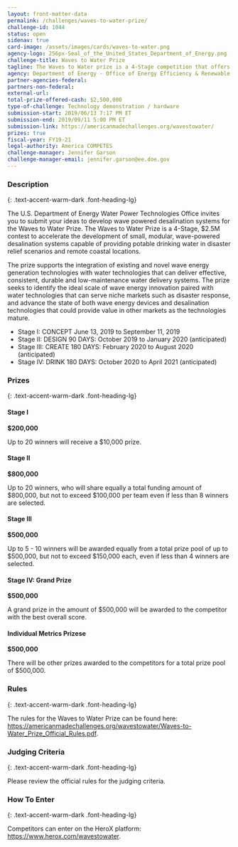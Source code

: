 ```yaml
---
layout: front-matter-data
permalink: /challenges/waves-to-water-prize/
challenge-id: 1044
status: open
sidenav: true
card-image: /assets/images/cards/waves-to-water.png
agency-logo: 256px-Seal_of_the_United_States_Department_of_Energy.png
challenge-title: Waves to Water Prize
tagline: The Waves to Water prize is a 4-Stage competition that offers up to $2.5 million in cash prizes, with a goal to demonstrate small, modular, cost-competitive desalination systems that use the power of ocean waves to provide clean drinking water for disaster recovery and for remote and coastal communities.
agency: Department of Energy - Office of Energy Efficiency & Renewable Energy
partner-agencies-federal: 
partners-non-federal: 
external-url:
total-prize-offered-cash: $2,500,000
type-of-challenge: Technology demonstration / hardware
submission-start: 2019/06/13 7:17 PM ET
submission-end: 2019/09/11 5:00 PM ET
submission-link: https://americanmadechallenges.org/wavestowater/ 
prizes: true
fiscal-year: FY19-21
legal-authority: America COMPETES
challenge-manager: Jennifer Garson
challenge-manager-email: jennifer.garson@ee.doe.gov 
---
```




<!-- Description start -->
### Description
{: .text-accent-warm-dark .font-heading-lg}

<div class="description">
<p>The U.S. Department of Energy Water Power Technologies Office invites you to submit your ideas to develop wave powered desalination systems for the Waves to Water Prize. The Waves to Water Prize is a 4-Stage, $2.5M contest to accelerate the development of small, modular, wave-powered desalination systems capable of providing potable drinking water in disaster relief scenarios and remote coastal locations.</p>
<p>The prize supports the integration of existing and novel wave energy generation technologies with water technologies that can deliver effective, consistent, durable and low-maintenance water delivery systems. The prize seeks to identify the ideal scale of wave energy innovation paired with water technologies that can serve niche markets such as disaster response, and advance the state of both wave energy devices and desalination technologies that could provide value in other markets as the technologies mature.</p>
<ul><li>Stage I: CONCEPT June 13, 2019 to September 11, 2019</li>
<li>Stage II: DESIGN 90 DAYS: October 2019 to January 2020 (anticipated)</li> 
<li>Stage III: CREATE 180 DAYS: February 2020 to August 2020 (anticipated)</li>
<li>Stage IV: DRINK 180 DAYS: October 2020 to April 2021 (anticipated)</li>
</ul>
  </div>

<!-- Prizes start -->
### Prizes
{: .text-accent-warm-dark .font-heading-lg}

<div class="prize-item">
<h4>Stage I</h4>
<p><strong>$200,000</strong></p>
<div class="description">
<p>Up to 20 winners will receive a $10,000 prize.</p>
</div>
</div>
<div class="prize-item">
<h4>Stage II</h4>
<p><strong>$800,000</strong></p>
<div class="description">
<p>Up to 20 winners, who will share equally a total funding amount of $800,000, but not to exceed $100,000 per team even if less than 8 winners are selected.</p>
</div>
</div>
<div class="prize-item">
<h4>Stage III</h4>
<p><strong>$500,000</strong></p>
<div class="description">
<p>Up to 5 - 10 winners will be awarded equally from a total prize pool of up to $500,000, but not to exceed $150,000 each, even if less than 4 winners are selected.</p>
</div>
</div>
<div class="prize-item">
<h4>Stage IV: Grand Prize</h4>
<p><strong>$500,000</strong></p>
<div class="description">
<p>A grand prize in the amount of $500,000 will be awarded to the competitor with the best overall score.</p>
</div>
</div>
<div class="prize-item">
<h4>Individual Metrics Prizese</h4>
<p><strong>$500,000</strong></p>
<div class="description">
<p>There will be other prizes awarded to the competitors for a total prize pool of $500,000.</p>
</div>
</div>

<!-- Rules start -->
### Rules 
{: .text-accent-warm-dark .font-heading-lg}

<div class="rules">
<p>The rules for the Waves to Water Prize can be found here: <a href="https://americanmadechallenges.org/wavestowater/Waves-to-Water_Prize_Official_Rules.pdf" target="_blank" rel="noopener">https://americanmadechallenges.org/wavestowater/Waves-to-Water_Prize_Official_Rules.pdf</a>.</p>
</div>

<!-- Judging start -->
### Judging Criteria
{: .text-accent-warm-dark .font-heading-lg}

<div class="judging-criteria">
<p>Please review the official rules for the judging criteria.</p>
  </div>

<!--  How To Enter start -->
### How To Enter
{: .text-accent-warm-dark .font-heading-lg}

<div class="how-to-enter">
<p>Competitors can enter on the HeroX platform: <a href="https://www.herox.com/wavestowater" target="_blank" rel="noopener">https://www.herox.com/wavestowater</a>.</p>
  </div>
